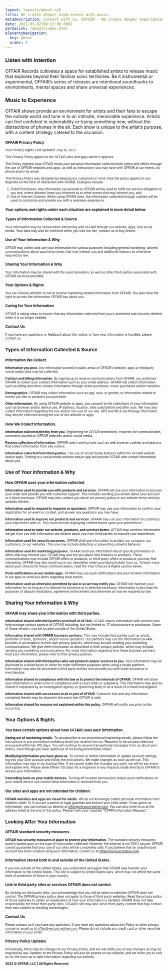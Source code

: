 ```yaml
---
layout: layouts/about.njk
title: We create deeper experiences with music.
metaDescription: Connect with us. OFFAIR - We create deeper experiences with music
date: 2021-03-02T00:27:00.000Z
permalink: /about/index.html
eleventyNavigation:
  key: about
  order: 4
---
```

**<body><p>**

### Listen with Intention

OFFAIR Records cultivates a space for established artists to release music that explores beyond their familiar sonic territories. Be it instrumental or experimental, OFFAIR’s series of releases are intentional soundtracks to environments, mental spaces and share universal experiences.

### Music to Experience

OFFAIR shows provide an environment for artists and their fans to escape the outside world and tune in to an intimate, memorable experience. Artists can feel confident in vulnerability or trying something new, without the distractions of phones in the air. Each show is unique to the artist’s purpose, with a content strategy catered to the occasion.

**<font size="-2">**

### OFFAIR Privacy Policy

Your Privacy Rights Last Updated: July 18, 2022

This Privacy Policy applies to the OFFAIR sites and apps where it appears. 

This Policy explains how OFFAIR treats your personal information collected both online and offline through the use of OFFAIR websites and apps, as well as interactions you may have with OFFAIR at our events, by phone and/or by email.

This Privacy Policy was designed by keeping our customers in mind. How the policy applies to you depends on the form of interaction with OFFAIR. Examples include:

1. Ticket Purchases: Any information you provide to OFFAIR will be used to fulfill our service obligation to you and, where allowed, keep you informed as to other events that may interest you; and
2. Use of Internet Cookies: When using OFFAIR sites, the information collected through cookies will be used to customize and provide you with a seamless experience.

### Your options and rights under each situation are explained in more detail below

### Types of Information Collected & Source

Your information may be stored when interacting with OFFAIR through our website, apps, and social media. Your data may also be collected when you visit our site, contact us or buy tickets.

### Use of Your Information & Why

OFFAIR may collect and use your information for various purposes including general marketing, tailored communications about upcoming shows that may interest you and additional reasons as otherwise required by law.

### Sharing Your Information & Why

Your information may be shared with the event providers, as well as other third-parties associated with OFFAIR services provided.

### Your Options & Rights

You can choose whether or not to receive marketing related information from OFFAIR. You also have the right to access the information OFFAIR has about you.

### Caring for Your Information

OFFAIR is taking steps to ensure that any information collected from you is protected and securely deleted when it is no longer needed.

### Contact Us

If you have any questions or feedback about this notice, or how your information is handled, please contact us.

## Types of Information Collected & Source

### Information We Collect.

**Information you post.** Any information posted in public areas of OFFAIR’s website, apps or thirdparty social media sites may be collected.

**Contact and billing information.** By signing up to receive communications from OFFAIR, you authorize OFFAIR to collect your contact information such as your email address. OFFAIR will collect information such as billing and other contact information through ticket purchases, music purchases and/or transfers.

**Demographics.** OFFAIR may collect information such as age, race, or gender, or information related to events you like or products you purchase.

**Other information.** By using OFFAIR website or apps, you consent to the collections of your information such as browser and/or device use, IP address, location, sites used before and after ours. We may also collect information regarding the use and/or non-use of our site. GPS and Wi-Fi technology information may also be collected during the use of our website or apps.

### How We Collect Information.

**Information collected directly from you.** Registering for OFFAIR promotions, requests for communication, comments posted on OFFAIR websites and/or social media.

**Passive collection of information.** OFFAIR uses tracking tools such as web browser cookies and beacons that collect information from site visitors.

**Information collected from third-parties.** The use of social media features within the OFFAIR website and/or apps. Posting to a social media website and/or app will provide OFFAIR with certain information about you.

## Use of Your Information & Why

### How OFFAIR uses your information collected

**Information used to provide you with products and services.** OFFAIR will use your information to process your order and provide you with customer support. This includes sending you emails about your account or a ticket purchase. OFFAIR may also contact you about our privacy policy or our website terms and any updates thereto.

**Information used to respond to requests or questions.** OFFAIR may use your information to confirm your registration for an event or contest, and answer any questions you may have.

**Information used to improve our products and services.** OFFAIR may use your information to customize your experience with us. This could include displaying content based upon your preferences.

**Information used to make our website, products, and services better.** OFFAIR may combine information we get from you with information we receive about you from third parties to improve your experience.

**Information used for security purposes.** OFFAIR shall use information to protect our company, our customers, or our websites. This use may include detecting or preventing unlawful behavior.

**Information used for marketing purposes.** OFFAIR send you information about special promotions or offers that may interest you. OFFAIR may also tell you about new features or products. These communications may include OFFAIR offers or products, or third-party offers or products you may find interesting. OFFAIR may also enroll you in our newsletter when purchasing tickets from us. To learn more about your choices for these communications, read the Your Choices & Rights section below.

**Push notifications on our mobile apps.** OFFAIR may use push notifications and your location information in our apps to send you alerts regarding local events.

**Information used as otherwise permitted by law or as we may notify you.** OFFAIR will maintain your information for as long as it is relevant for business or is deemed necessary. Information is also kept for purposes of dispute resolutions, agreement enforcement and otherwise as may be required by law. 

## Sharing Your Information & Why

### OFFAIR may share your information with third parties.

**Information shared with third parties on behalf of OFFAIR.** OFFAIR shares information with vendors who help manage various aspects of OFFAIR including, but not limited to, IT infrastructure or purchases. Some of these vendors may be located outside of the United States.

**Information shared with OFFAIR business partners.** This may include third parties such as artists, promoter or team, sponsors , and/or venue operators. Our partners may use the information OFFAIR provides in accordance to their own privacy policies, which may include sending your marketing communications. We give them information as described in their privacy policies, which may include sending you marketing communications. For more information regarding how these business partners treat your information, please refer to their privacy policies.

**Information shared with third parties who sell products and/or services to you.** Your information may be disclosed to a ticket buyer or seller for order fulfillment purposes when using a resale platform. Information may also be disclosed to third party entities who provide you with ticket insurance or merchandise.

**Information shared in compliance with the law or to protect the interests of OFFAIR.** OFFAIR will share your information in order to be in compliance with a court order or subpoena. This information may also be shared if requested by an investigation agency or governing body or as a result of a fraud investigation.

**Information shared with successors to all or part of OFFAIR.** Customer lists and any information contained therein may be shared in the event that OFFAIR is sold.

**Information shared for reasons not explained within this policy.** OFFAIR will notify you prior to this occurring.

## Your Options & Rights

### You have certain options about how OFFAIR uses your information.

**Opting out of marketing emails.** To unsubscribe to our promotional/marketing emails, please follow the instructions in any promotion/marketing email you receive from us. Requests to be unsubscribed are processed within ten (10) days. You will continue to receive transactional messages from us about your orders, even though you have opted out of receiving promotional emails.

**Modifying information you have given us.** To correct or delete information or update account settings, log into your Dice account and follow the instructions. We make changes as soon as we can. This information may stay in our backup files. If we cannot make the changes you want, we will let you know and explain why. Please allow fifteen (15) days for a response to any requests made directly to OFFAIR to access your information.

**Controlling tools on your mobile devices.** Turning off location permissions and/or push notifications on your mobile device can control what information is received from you.

### Our sites and apps are not intended for children.

**OFFAIR websites and apps are meant for adults.** We do not knowingly collect personal information from children under 13. If you are a parent or legal guardian and believe your child under 13 has given us information, you can contact us directly at offair@versuscreative.com. You can also write to us at the address listed at the end of this policy. Please mark your inquiries “COPPA Information Request.”

## Looking After Your Information

### OFFAIR standard security measures.

**OFFAIR has security measures in place to protect your information.** The standard security measures used is based upon on the type of information collected. However, the internet is not 100% secure. OFFAIR cannot guarantee that your use of our sites will be completely safe. If you believe that an unauthorized account has been created using your information, contact us at offair@versuscreative.com.

### Information stored both in and outside of the United States.

If you live outside of the United States, you understand and agree that OFFAIR may transfer your information to the United States. This site is subject to United States laws, which may not afford the same level of protection of those in your country.

### Link to third party sites or services OFFAIR does not control.

By clicking on third party links, you acknowledge that you will be taken to websites OFFAIR does not control. The OFFAIR privacy policy does not apply to those of third party websites. Read the privacy policy of those websites to obtain an explanation of how your information is handled. OFFAIR does not take responsibility for those third-party sites. OFFAIR’s site may also serve third-party content that may contain their own cookies or tracking technologies.

### Contact Us

Please contact us if you have any questions.
If you have any questions about this Policy or other privacy concerns, email us at offair@versuscreative.com. Please do not include any credit card or other sensitive information in your email.

### Privacy Policy Updates

Periodically, there may be changes to our Privacy Policy, and we will notify you of any changes as may be required by law. Updates to the Privacy Policy will also be posted on our website, and we invite you to visit us for the most up to date information regarding our policies.

**2022 © OFFAIR, LLC | All Rights Reserved**

**</font></p></body>**